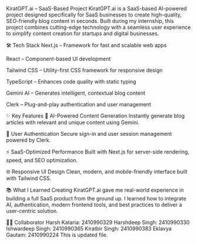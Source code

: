 KiratGPT.ai – SaaS-Based Project
KiratGPT.ai is a SaaS-based AI-powered project designed specifically for SaaS businesses to create high-quality, SEO-friendly blog content in seconds. Built during my internship, this project combines cutting-edge technology with a seamless user experience to simplify content creation for startups and digital businesses.

🛠️ Tech Stack
Next.js – Framework for fast and scalable web apps

React – Component-based UI development

Tailwind CSS – Utility-first CSS framework for responsive design

TypeScript – Enhances code quality with static typing

Gemini AI – Generates intelligent, contextual blog content

Clerk – Plug-and-play authentication and user management

✨ Key Features
🤖 AI-Powered Content Generation
Instantly generate blog articles with relevant and unique content using Gemini.

🔐 User Authentication
Secure sign-in and user session management powered by Clerk.

⚡ SaaS-Optimized Performance
Built with Next.js for server-side rendering, speed, and SEO optimization.

🌐 Responsive UI Design
Clean, modern, and mobile-friendly interface built with Tailwind CSS.

📚 What I Learned
Creating KiratGPT.ai gave me real-world experience in building a full SaaS product from the ground up. I learned how to integrate AI, authentication, modern frontend tools, and best practices to deliver a user-centric solution.

👨‍💻 Collaborator
Harsh Kataria: 2410990329
Harshdeep Singh: 2410990330
Ishwardeep Singh: 2410990365
Kiratbir Singh: 2410990383
Eklavya Gautam: 2410990224
This is updated file.